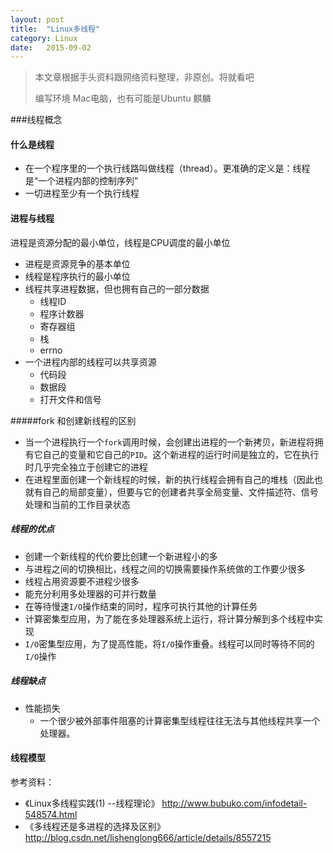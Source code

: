```yaml
---
layout: post
title:  "Linux多线程"
category: Linux
date:   2015-09-02
---
```

> 本文章根据手头资料跟网络资料整理，非原创。将就看吧
> 
> 编写环境 Mac电脑，也有可能是Ubuntu 麒麟

###线程概念

#### 什么是线程

* 在一个程序里的一个执行线路叫做线程（thread）。更准确的定义是：线程是“一个进程内部的控制序列”
* 一切进程至少有一个执行线程

#### 进程与线程

进程是资源分配的最小单位，线程是CPU调度的最小单位

* 进程是资源竞争的基本单位
* 线程是程序执行的最小单位
* 线程共享进程数据，但也拥有自己的一部分数据
	* 线程ID
	* 程序计数器
	* 寄存器组
	* 栈
	* errno
* 一个进程内部的线程可以共享资源
	* 代码段
	* 数据段
	* 打开文件和信号
	
#####fork 和创建新线程的区别

* 当一个进程执行一个`fork`调用时候，会创建出进程的一个新拷贝，新进程将拥有它自己的变量和它自己的`PID`。这个新进程的运行时间是独立的，它在执行时几乎完全独立于创建它的进程
* 在进程里面创建一个新线程的时候，新的执行线程会拥有自己的堆栈（因此也就有自己的局部变量），但要与它的创建者共享全局变量、文件描述符、信号处理和当前的工作目录状态

##### 线程的优点

* 创建一个新线程的代价要比创建一个新进程小的多
* 与进程之间的切换相比，线程之间的切换需要操作系统做的工作要少很多
* 线程占用资源要不进程少很多
* 能充分利用多处理器的可并行数量
* 在等待慢速`I/O`操作结束的同时，程序可执行其他的计算任务
* 计算密集型应用，为了能在多处理器系统上运行，将计算分解到多个线程中实现
* `I/O`密集型应用，为了提高性能，将`I/O`操作重叠。线程可以同时等待不同的`I/O`操作

##### 线程缺点

* 性能损失
	* 一个很少被外部事件阻塞的计算密集型线程往往无法与其他线程共享一个处理器。



#### 线程模型

	



参考资料：

* 《Linux多线程实践(1) --线程理论》 <http://www.bubuko.com/infodetail-548574.html>
* 《多线程还是多进程的选择及区别》<http://blog.csdn.net/lishenglong666/article/details/8557215>

 















